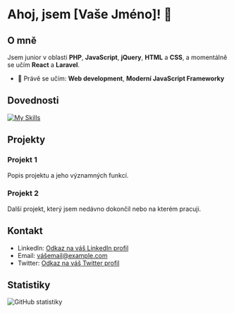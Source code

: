 # Ahoj, jsem [Vaše Jméno]! 👋

## O mně
Jsem junior v oblasti **PHP**, **JavaScript**, **jQuery**, **HTML** a **CSS**, a momentálně se učím **React** a **Laravel**.

- 🌱 Právě se učím: **Web development**, **Moderní JavaScript Frameworky**

## Dovednosti
[![My Skills](https://skillicons.dev/icons?i=js,html,css,wasm)](https://skillicons.dev)

## Projekty
### Projekt 1
Popis projektu a jeho významných funkcí.

### Projekt 2
Další projekt, který jsem nedávno dokončil nebo na kterém pracuji.

## Kontakt
- LinkedIn: [Odkaz na váš LinkedIn profil](odkaz)
- Email: vášemail@example.com
- Twitter: [Odkaz na váš Twitter profil](odkaz)

## Statistiky
![GitHub statistiky](https://github-readme-stats.vercel.app/api?username=vašeGithubUživatelskéJméno&show_icons=true)

